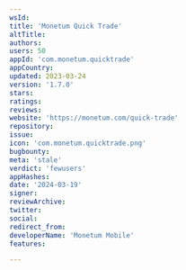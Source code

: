 ```yaml
---
wsId: 
title: 'Monetum Quick Trade'
altTitle: 
authors: 
users: 50
appId: 'com.monetum.quicktrade'
appCountry: 
updated: 2023-03-24
version: '1.7.0'
stars: 
ratings: 
reviews: 
website: 'https://monetum.com/quick-trade'
repository: 
issue: 
icon: 'com.monetum.quicktrade.png'
bugbounty: 
meta: 'stale'
verdict: 'fewusers'
appHashes: 
date: '2024-03-19'
signer: 
reviewArchive: 
twitter: 
social: 
redirect_from: 
developerName: 'Monetum Mobile'
features: 

---
```


